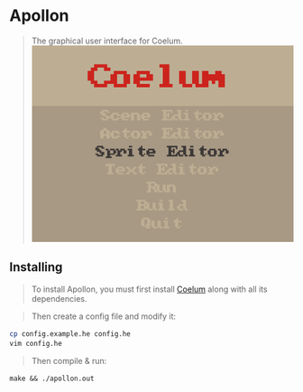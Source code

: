 # Apollon
> The graphical user interface for Coelum.
![screenshot](screenshot.png)

## Installing
> To install Apollon, you must first install [Coelum](https://github.com/sebbekarlsson/coelum)
> along with all its dependencies.

> Then create a config file and modify it:
```bash
cp config.example.he config.he
vim config.he
```

> Then compile & run:
```
make && ./apollon.out
```
